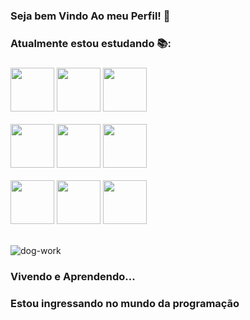 ### Seja bem Vindo Ao meu Perfil! 👋

### Atualmente estou estudando 📚:
 ###
 <div class="imgs-tecnologias"> 
  <img width="70px" src="https://cdn.jsdelivr.net/gh/devicons/devicon/icons/java/java-original.svg" /> 	
 <img width="70px" src="https://cdn.jsdelivr.net/gh/devicons/devicon/icons/javascript/javascript-original.svg" />         
 <img width="70px" src="https://cdn.jsdelivr.net/gh/devicons/devicon/icons/html5/html5-original.svg" />  
 <div/><br>
 
 <div class="imgs-tecnologias"> 
   <img width="70px" src="https://cdn.jsdelivr.net/gh/devicons/devicon/icons/css3/css3-original.svg" /> 
  <img width="70px" src="https://cdn.jsdelivr.net/gh/devicons/devicon/icons/dart/dart-original.svg" /> 
  <img width="70px" src="https://cdn.jsdelivr.net/gh/devicons/devicon/icons/mysql/mysql-original.svg" />
 <div/> <br>
 
 <div class="imgs-tecnologias">
  <img width="70px" src="https://cdn.jsdelivr.net/gh/devicons/devicon/icons/flutter/flutter-original.svg" />
  <img width="70px" src="https://cdn.jsdelivr.net/gh/devicons/devicon/icons/csharp/csharp-original.svg" />
  <img width="70px" src="https://cdn.jsdelivr.net/gh/devicons/devicon/icons/cplusplus/cplusplus-original.svg" />
 <div/> <br>

![dog-work](https://user-images.githubusercontent.com/119669310/228839894-3e452821-b42d-4c2e-9308-907b539ae55a.gif)


  
### Vivendo e Aprendendo...
### Estou ingressando no mundo da programação
